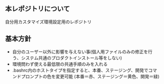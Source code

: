 ## 本レポジトリについて
自分用カスタマイズ環境設定用のレポジトリ

## 基本方針
- 自分のユーザー以外に影響を与えない事(個人用ファイルのみの修正を行う、システム共通のプロダクトインストール等をしない)
- 環境問わず使える最低限の共通手順のみを入れる
- .bashrc内のホストタイプを指定すると、本番、ステージング、開発でコマンドプロンプトの色を変更可能
(本番＝赤、ステージング＝黄色、開発＝緑)
